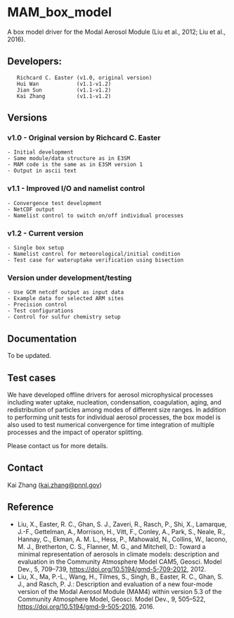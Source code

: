 # MAM_box_model

A box model driver for the Modal Aerosol Module (Liu et al., 2012; Liu et al., 2016). 


## Developers: 

```
   Richcard C. Easter (v1.0, original version)  
   Hui Wan            (v1.1-v1.2) 
   Jian Sun           (v1.1-v1.2) 
   Kai Zhang          (v1.1-v1.2) 
```

## Versions

### v1.0 - Original version by Richcard C. Easter

    - Initial development  
    - Same module/data structure as in E3SM
    - MAM code is the same as in E3SM version 1
    - Output in ascii text

### v1.1 - Improved I/O and namelist control 

    - Convergence test development
    - NetCDF output 
    - Namelist control to switch on/off individual processes 

### v1.2 - Current version 

    - Single box setup 
    - Namelist control for meteorological/initial condition 
    - Test case for wateruptake verification using bisection

### Version under development/testing

    - Use GCM netcdf output as input data 
    - Example data for selected ARM sites 
    - Precision control 
    - Test configurations 
    - Control for sulfur chemistry setup 

## Documentation 

To be updated.  

## Test cases

We have developed offline drivers for aerosol microphysical processes including water uptake, nucleation, condensation, coagulation, aging, and redistribution of particles among modes of different size ranges. In addition to performing unit tests for individual aerosol processes, the box model is also used to test numerical convergence for time integration of multiple processes and the impact of operator splitting. 

Please contact us for more details. 

## Contact

Kai Zhang (kai.zhang@pnnl.gov) 

## Reference 

- Liu, X., Easter, R. C., Ghan, S. J., Zaveri, R., Rasch, P., Shi, X., Lamarque, J.-F., Gettelman, A., Morrison, H., Vitt, F., Conley, A., Park, S., Neale, R., Hannay, C., Ekman, A. M. L., Hess, P., Mahowald, N., Collins, W., Iacono, M. J., Bretherton, C. S., Flanner, M. G., and Mitchell, D.: Toward a minimal representation of aerosols in climate models: description and evaluation in the Community Atmosphere Model CAM5, Geosci. Model Dev., 5, 709–739, https://doi.org/10.5194/gmd-5-709-2012, 2012. 
- Liu, X., Ma, P.-L., Wang, H., Tilmes, S., Singh, B., Easter, R. C., Ghan, S. J., and Rasch, P. J.: Description and evaluation of a new four-mode version of the Modal Aerosol Module (MAM4) within version 5.3 of the Community Atmosphere Model, Geosci. Model Dev., 9, 505–522, https://doi.org/10.5194/gmd-9-505-2016, 2016.  



